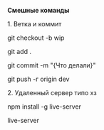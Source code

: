 <b>Смешные команды</b><p>
</p>1. Ветка и коммит<p>
</p>git checkout -b wip<p>
</p>git add .<p>
</p>git commit -m "{Что делали}"<p>
</p>git push -г origin dev<p>
</p>
</p>2. Удаленный сервер типо хз<p>
</p>npm install -g live-server<p>
</p>live-server<p>
